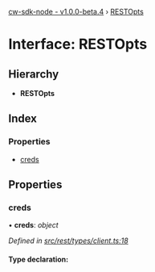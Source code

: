 [cw-sdk-node - v1.0.0-beta.4](../README.md) › [RESTOpts](restopts.md)

# Interface: RESTOpts

## Hierarchy

* **RESTOpts**

## Index

### Properties

* [creds](restopts.md#creds)

## Properties

###  creds

• **creds**: *object*

*Defined in [src/rest/types/client.ts:18](https://github.com/cryptowatch/cw-sdk-node/blob/4ac4429/src/rest/types/client.ts#L18)*

#### Type declaration:
